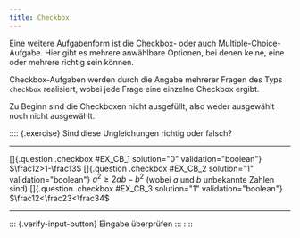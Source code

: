 ```yaml
---
title: Checkbox
---
```


Eine weitere Aufgabenform ist die Checkbox- oder auch Multiple-Choice-Aufgabe.
Hier gibt es mehrere anwählbare Optionen, bei denen keine, eine oder mehrere
richtig sein können.

Checkbox-Aufgaben werden durch die Angabe mehrerer Fragen des Typs `checkbox`
realisiert, wobei jede Frage eine einzelne Checkbox ergibt.

Zu Beginn sind die Checkboxen nicht ausgefüllt, also weder ausgewählt noch
nicht ausgewählt.

:::: {.exercise}
Sind diese Ungleichungen richtig oder falsch?

------------------------------------------------------------------ ---------------------------------------------------------------
[]{.question .checkbox #EX_CB_1 solution="0" validation="boolean"} $\frac12>1-\frac13$
[]{.question .checkbox #EX_CB_2 solution="1" validation="boolean"} $a^2\geq 2a b-b^2$ (wobei $a$ und $b$ unbekannte Zahlen sind)
[]{.question .checkbox #EX_CB_3 solution="1" validation="boolean"} $\frac12<\frac23<\frac34$
------------------------------------------------------------------ ---------------------------------------------------------------

::: {.verify-input-button}
Eingabe überprüfen
:::
::::
